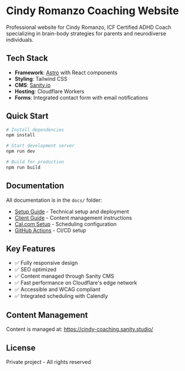 # Cindy Romanzo Coaching Website

Professional website for Cindy Romanzo, ICF Certified ADHD Coach specializing in brain-body strategies for parents and neurodiverse individuals.

## Tech Stack

- **Framework**: [Astro](https://astro.build) with React components
- **Styling**: Tailwind CSS
- **CMS**: [Sanity.io](https://sanity.io)
- **Hosting**: Cloudflare Workers
- **Forms**: Integrated contact form with email notifications

## Quick Start

```bash
# Install dependencies
npm install

# Start development server
npm run dev

# Build for production
npm run build
```

## Documentation

All documentation is in the `docs/` folder:
- [Setup Guide](./docs/SETUP-GUIDE.md) - Technical setup and deployment
- [Client Guide](./docs/CLIENT-GUIDE.md) - Content management instructions
- [Cal.com Setup](./docs/CAL-COM-SETUP.md) - Scheduling configuration
- [GitHub Actions](./docs/GITHUB-ACTIONS-SETUP.md) - CI/CD setup

## Key Features

- ✅ Fully responsive design
- ✅ SEO optimized
- ✅ Content managed through Sanity CMS
- ✅ Fast performance on Cloudflare's edge network
- ✅ Accessible and WCAG compliant
- ✅ Integrated scheduling with Calendly

## Content Management

Content is managed at: https://cindy-coaching.sanity.studio/

## License

Private project - All rights reserved